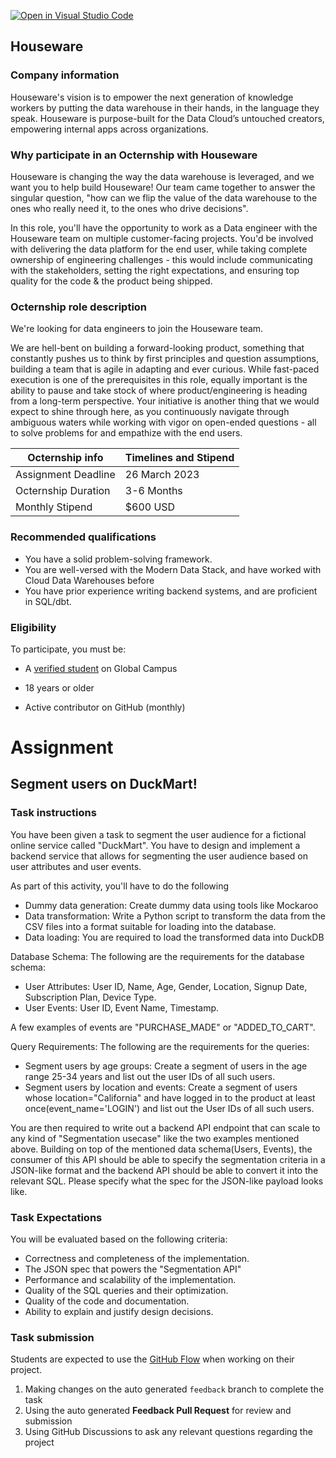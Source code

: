 [![Open in Visual Studio Code](https://classroom.github.com/assets/open-in-vscode-c66648af7eb3fe8bc4f294546bfd86ef473780cde1dea487d3c4ff354943c9ae.svg)](https://classroom.github.com/online_ide?assignment_repo_id=10482628&assignment_repo_type=AssignmentRepo)
## Houseware

### Company information 

Houseware's vision is to empower the next generation of knowledge workers by putting the data warehouse in their hands, in the language they speak. Houseware is purpose-built for the Data Cloud’s untouched creators, empowering internal apps across organizations. 

### Why participate in an Octernship with Houseware

Houseware is changing the way the data warehouse is leveraged, and we want you to help build Houseware! Our team came together to answer the singular question, "how can we flip the value of the data warehouse to the ones who really need it, to the ones who drive decisions". 

In this role, you'll have the opportunity to work as a Data engineer with the Houseware team on multiple customer-facing projects. You'd be involved with delivering the data platform for the end user, while taking complete ownership of engineering challenges - this would include communicating with the stakeholders, setting the right expectations, and ensuring top quality for the code & the product being shipped.

### Octernship role description

We're looking for data engineers to join the Houseware team. 

We are hell-bent on building a forward-looking product, something that constantly pushes us to think by first principles and question assumptions, building a team that is agile in adapting and ever curious. While fast-paced execution is one of the prerequisites in this role, equally important is the ability to pause and take stock of where product/engineering is heading from a long-term perspective. Your initiative is another thing that we would expect to shine through here, as you continuously navigate through ambiguous waters while working with vigor on open-ended questions - all to solve problems for and empathize with the end users.

| Octernship info  | Timelines and Stipend |
| ------------- | ------------- |
| Assignment Deadline  | 26 March 2023  |
| Octernship Duration  | 3-6 Months  |
| Monthly Stipend  | $600 USD  |

### Recommended qualifications

- You have a solid problem-solving framework.
- You are well-versed with the Modern Data Stack, and have worked with Cloud Data Warehouses before
- You have prior experience writing backend systems, and are proficient in SQL/dbt.

### Eligibility

To participate, you must be:

* A [verified student](https://education.github.com/discount_requests/pack_application) on Global Campus

* 18 years or older

* Active contributor on GitHub (monthly)

# Assignment

## Segment users on DuckMart!

### Task instructions

You have been given a task to segment the user audience for a fictional online service called "DuckMart". You have to design and implement a backend service that allows for segmenting the user audience based on user attributes and user events.

As part of this activity, you'll have to do the following
- Dummy data generation: Create dummy data using tools like Mockaroo
- Data transformation: Write a Python script to transform the data from the CSV files into a format suitable for loading into the database.
- Data loading: You are required to load the transformed data into DuckDB

Database Schema: The following are the requirements for the database schema:

- User Attributes: User ID, Name, Age, Gender, Location, Signup Date, Subscription Plan, Device Type.
- User Events: User ID, Event Name, Timestamp.

A few examples of events are "PURCHASE_MADE" or "ADDED_TO_CART".

Query Requirements: The following are the requirements for the queries:

- Segment users by age groups: Create a segment of users in the age range 25-34 years and list out the user IDs of all such users.
- Segment users by location and events: Create a segment of users whose location="California" and have logged in to the product at least once(event_name='LOGIN') and list out the User IDs of all such users.

You are then required to write out a backend API endpoint that can scale to any kind of "Segmentation usecase" like the two examples mentioned above. Building on top of the mentioned data schema(Users, Events), the consumer of this API should be able to specify the segmentation criteria in a JSON-like format and the backend API should be able to convert it into the relevant SQL. Please specify what the spec for the JSON-like payload looks like.

### Task Expectations

You will be evaluated based on the following criteria:
- Correctness and completeness of the implementation.
- The JSON spec that powers the "Segmentation API"
- Performance and scalability of the implementation.
- Quality of the SQL queries and their optimization.
- Quality of the code and documentation.
- Ability to explain and justify design decisions.

### Task submission

Students are expected to use the [GitHub Flow](https://docs.github.com/en/get-started/quickstart/github-flow) when working on their project. 

1. Making changes on the auto generated `feedback` branch to complete the task
2. Using the auto generated **Feedback Pull Request** for review and submission
3. Using GitHub Discussions to ask any relevant questions regarding the project

